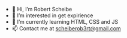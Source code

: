 - 👋 Hi, I’m Robert Scheibe
- 👀 I’m interested in get expirience
- 📖 I’m currently learning HTML, CSS and JS
- 📫 Contact me at scheiberob3rt@gmail.com

<!---
Rob3rtScheibe/Rob3rtScheibe is a ✨ special ✨ repository because its `README.md` (this file) appears on your GitHub profile.
You can click the Preview link to take a look at your changes.
--->
